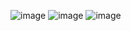 ![image](https://github.com/AlenaZakirova/aqa_homework2.3.2/assets/144437806/34f77209-4f32-40a1-8bb7-89e70e74aa87)
![image](https://github.com/AlenaZakirova/aqa_homework2.3.2/assets/144437806/e40d3418-1349-45af-9c73-4c1a05b14560)
![image](https://github.com/AlenaZakirova/aqa_homework2.3.2/assets/144437806/5a98c216-a20b-4327-85f5-10c9c4e8b230)


